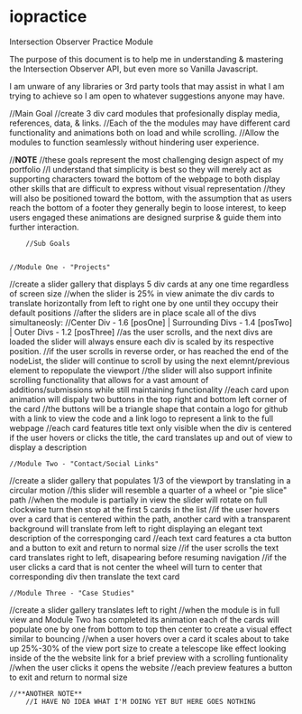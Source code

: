 # iopractice
Intersection Observer Practice Module

The purpose of this document is to help me in understanding & mastering the Intersection Observer API, but even more so Vanilla Javascript.

I am unware of any libraries or 3rd party tools that may assist in what I am trying to achieve so I am open to whatever suggestions anyone may have.



//Main Goal
//create 3 div card modules that profesionally display media, references, data, & links.
//Each of the the modules may have different card functionality and animations both on load and while scrolling.
//Allow the modules to function seamlessly without hindering user experience.

//**NOTE**
    //these goals represent the most challenging design aspect of my portfolio
    //I understand that simplicity is best so they will merely act as supporting characters toward the bottom of the webpage to both display other skills that are difficult to express without visual representation
    //they will also be positioned toward the bottom, with the assumption that as users reach the bottom of a footer they generally begin to loose interest, to keep users engaged these animations are designed surprise & guide them into further interaction.

        //Sub Goals


    //Module One - "Projects"
//create a slider gallery that displays 5 div cards at any one time regardless of screen size
//when the slider is 25% in view animate the div cards to translate horizontally from left to right one by one until they occupy their default positions
//after the sliders are in place scale all of the divs simultaneosly:
    //Center Div - 1.6 [posOne] | Surrounding Divs - 1.4 [posTwo] | Outer Divs - 1.2 [posThree]
//as the user scrolls, and the next divs are loaded the slider will always ensure each div is scaled by its respective position.
//if the user scrolls in reverse order, or has reached the end of the nodeList, the slider will continue to scroll by using the next elemnt/previous element to repopulate the viewport
//the slider will also support infinite scrolling functionality that allows for a vast amount of additions/submissions while still maintaining functionality
//each card upon animation will dispaly two buttons in the top right and bottom left corner of the card
//the buttons will be a triangle shape that contain a logo for github with a link to view the code and a link logo to represent a link to the full webpage
//each card features title text only visible when the div is centered if the user hovers or clicks the title, the card translates up and out of view to display a description

    //Module Two - "Contact/Social Links"
//create a slider gallery that populates 1/3 of the viewport by translating in a circular motion
//this slider will resemble a quarter of a wheel or "pie slice" path
//when the module is partially in view the slider will rotate on full clockwise turn then stop at the first 5 cards in the list
//if the user hovers over a card that is centered within the path, another card with a transparent background will translate from left to right displaying an elegant text description of the corresponging card
//each text card features a cta button and a button to exit and return to normal size
//if the user scrolls the text card translates right to left, disapearing before resuming navigation
//if the user clicks a card that is not center the wheel will turn to center that corresponding div then translate the text card 

    //Module Three - "Case Studies"
//create a slider gallery translates left to right
//when the module is in full view and Module Two has completed its animation each of the cards will populate one by one from bottom to top then center to create a visual effect similar to bouncing
//when a user hovers over a card it scales about to take up 25%-30% of the view port size to create a telescope like effect looking inside of the the website link for a brief preview with a scrolling funtionality
//when the user clicks it opens the website
//each preview features a button to exit and return to normal size

    //**ANOTHER NOTE**
        //I HAVE NO IDEA WHAT I'M DOING YET BUT HERE GOES NOTHING

